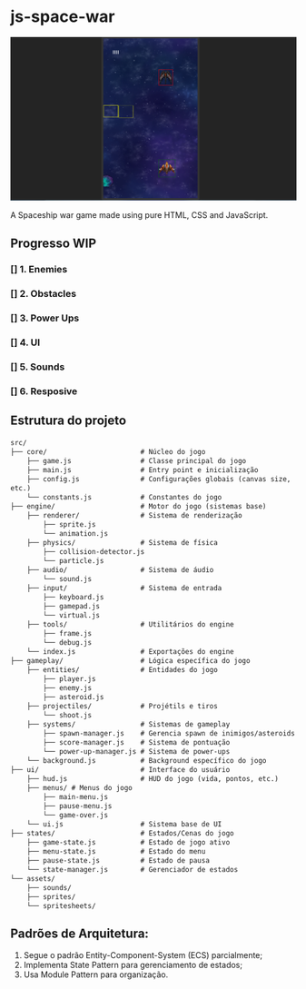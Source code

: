 # js-space-war

![pc game view](docs/pc-view.png)

A Spaceship war game made using pure HTML, CSS and JavaScript.

## Progresso WIP

### [] 1. Enemies

### [] 2. Obstacles

### [] 3. Power Ups

### [] 4. UI

### [] 5. Sounds

### [] 6. Resposive

## Estrutura do projeto

```
src/
├── core/						# Núcleo do jogo
	├── game.js					# Classe principal do jogo
	├── main.js 				# Entry point e inicialização
	├── config.js 				# Configurações globais (canvas size, etc.)
	└── constants.js 			# Constantes do jogo
├── engine/ 					# Motor do jogo (sistemas base)
	├── renderer/ 				# Sistema de renderização
		├── sprite.js
		└── animation.js
	├── physics/ 				# Sistema de física
		├── collision-detector.js
		└── particle.js
	├── audio/ 					# Sistema de áudio
		└── sound.js
	├── input/ 					# Sistema de entrada
		├── keyboard.js
		├── gamepad.js
		└── virtual.js
	├── tools/ 					# Utilitários do engine
		├── frame.js
		└── debug.js
	└── index.js 				# Exportações do engine
├── gameplay/ 					# Lógica específica do jogo
	├── entities/ 				# Entidades do jogo
		├── player.js
		├── enemy.js
		├── asteroid.js
	├── projectiles/ 			# Projétils e tiros
		└── shoot.js
	├── systems/ 				# Sistemas de gameplay
		├── spawn-manager.js 	# Gerencia spawn de inimigos/asteroids
		├── score-manager.js 	# Sistema de pontuação
		└── power-up-manager.js # Sistema de power-ups
	└── background.js 			# Background específico do jogo
├── ui/ 						# Interface do usuário
	├── hud.js 					# HUD do jogo (vida, pontos, etc.)
	├── menus/ # Menus do jogo
		├── main-menu.js
		├── pause-menu.js
		└── game-over.js
	└── ui.js 					# Sistema base de UI
├── states/ 					# Estados/Cenas do jogo
	├── game-state.js 			# Estado de jogo ativo
	├── menu-state.js 			# Estado do menu
	├── pause-state.js 			# Estado de pausa
	└── state-manager.js 		# Gerenciador de estados
└── assets/
	├── sounds/
	├── sprites/
	└── spritesheets/
```

## Padrões de Arquitetura:

1. Segue o padrão Entity-Component-System (ECS) parcialmente;
2. Implementa State Pattern para gerenciamento de estados;
3. Usa Module Pattern para organização.
